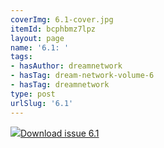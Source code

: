 ```yaml
---
coverImg: 6.1-cover.jpg
itemId: bcphbmz7lpz
layout: page
name: '6.1: '
tags:
- hasAuthor: dreamnetwork
- hasTag: dream-network-volume-6
- hasTag: dreamnetwork
type: post
urlSlug: '6.1'
---
```

<img class="card-journal-img" src="../images/6.1-rect.jpg"/><a href="../files/pdfs/Volume_6/6.1-Dream-Network-Bulletin_Volume-6-Number-1.pdf" download="">Download issue 6.1</a>
